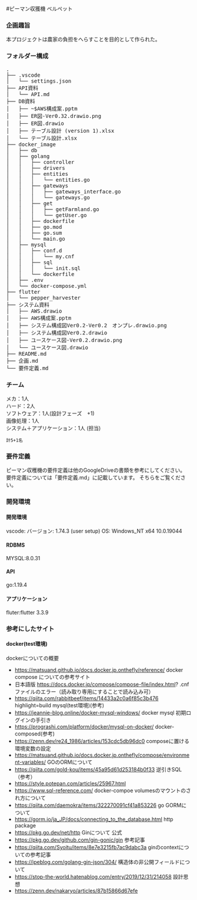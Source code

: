 #ピーマン収獲機 ベルペット
### 企画趣旨
本プロジェクトは農家の負担をへらすことを目的として作られた。

### フォルダー構成
<pre>
.
├── .vscode
│   └── settings.json
├── API資料
│   └── API.md
├── DB資料
│   ├── ~$AWS構成案.pptm
│   ├── ER図-Ver0.32.drawio.png
│   ├── ER図.drawio
│   ├── テーブル設計 (version 1).xlsx
│   └── テーブル設計.xlsx
├── docker_image
│   ├── db
│   ├── golang
│   │   ├── controller
│   │   ├── drivers
│   │   ├── entities
│   │   │   └── entities.go
│   │   ├── gateways
│   │   │   ├── gateways_interface.go
│   │   │   └── gateways.go
│   │   ├── get
│   │   │   ├── getFarmland.go
│   │   │   └── getUser.go
│   │   ├── dockerfile
│   │   ├── go.mod
│   │   ├── go.sum
│   │   └── main.go
│   ├── mysql
│   │   ├── conf.d
│   │   │   └── my.cnf
│   │   ├── sql
│   │   │   └── init.sql
│   │   └── dockerfile
│   ├── .env
│   └── docker-compose.yml
├── flutter
│   └── pepper_harvester
├── システム資料
│   ├── AWS.drawio
│   ├── AWS構成案.pptm
│   ├── システム構成図Ver0.2-Ver0.2　オンプレ.drawio.png
│   ├── システム構成図Ver0.2.drawio
│   ├── ユースケース図-Ver0.2.drawio.png
│   └── ユースケース図.drawio
├── README.md
├── 企画.md
└── 要件定義.md
</pre>
### チーム

  メカ：1人  
  ハード：2人  
  ソフトウェア：1人(設計フェーズ　+1)  
  画像処理：1人  
  システム＋アプリケーション：1人  (担当)
  
    計5+1名


### 要件定義
ピーマン収穫機の要件定義は他のGoogleDriveの書類を参考にしてください。
要件定義については「要件定義.md」に記載しています。
そちらをご覧ください。

### 開発環境
#### 開発環境
vscode:
バージョン: 1.74.3 (user setup)
OS: Windows_NT x64 10.0.19044
#### RDBMS
MYSQL:8.0.31

#### API
go:1.19.4

#### アプリケーション
fluter:flutter 3.3.9


### 参考にしたサイト
#### docker(test環境)
  dockerについての概要  
- https://matsuand.github.io/docs.docker.jp.onthefly/reference/
  docker compose についての参考サイト  
- 日本語版 https://docs.docker.jp/compose/compose-file/index.html?
  .cnfファイルのエラー（読み取り専用にすることで読み込み可）
- https://qiita.com/rabbitbeef/items/14433a2c0a6f85c3b476
highlight=build
  mysql(test環境)(参考)  
 - https://jeannie-blog.online/docker-mysql-windows/
  docker mysql 初期ログインの手引き
 - https://prograshi.com/platform/docker/mysql-on-docker/
  docker-composed(参考)
 - https://zenn.dev/re24_1986/articles/153cdc5db96dc0
  composeに置ける環境変数の設定
 - https://matsuand.github.io/docs.docker.jp.onthefly/compose/environment-variables/
  GOのORMについて
 - https://qiita.com/gold-kou/items/45a95d61d253184b0f33
  逆引きSQL（参考）
 - https://style.potepan.com/articles/25967.html
 - https://www.sql-reference.com/
  docker-compoe volumesのマウントのされ方について
 - https://qiita.com/daemokra/items/322270091cf41a853226
 go
  GORMについて
 - https://gorm.io/ja_JP/docs/connecting_to_the_database.html
   http package
 - https://pkg.go.dev/net/http
   Ginについて
   公式
 - https://pkg.go.dev/github.com/gin-gonic/gin
   参考記事
 - https://qiita.com/Syoitu/items/8e7e3215fb7ac9dabc3a
  ginのcontextについての参考記事
 - https://ipeblog.com/golang-gin-json/304/
  構造体の非公開フィールドについて
- https://stop-the-world.hatenablog.com/entry/2019/12/31/214058
  設計思想
- https://zenn.dev/nakaryo/articles/87b15866d67efe